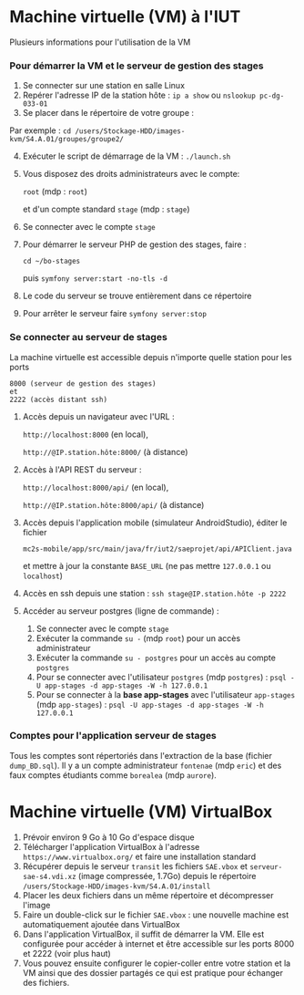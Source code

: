 # Machine virtuelle (VM) à l'IUT

Plusieurs informations pour l'utilisation de la VM

### Pour démarrer la VM et le serveur de gestion des stages
1. Se connecter sur une station en salle Linux
2. Repérer l'adresse IP de la station hôte : `ip a show` ou `nslookup pc-dg-033-01`
3. Se placer dans le répertoire de votre groupe :

  Par exemple : `cd /users/Stockage-HDD/images-kvm/S4.A.01/groupes/groupe2/`

4. Exécuter le script de démarrage de la VM : `./launch.sh`
5. Vous disposez des droits administrateurs avec le compte:
	
	`root` (mdp : `root`) 
	
	et d'un compte standard `stage` (mdp : `stage`)
	
6. Se connecter avec le compte `stage`
7. Pour démarrer le serveur PHP de gestion des stages, faire : 
	
	`cd ~/bo-stages` 
	
	puis `symfony server:start -no-tls -d`
	
8. Le code du serveur se trouve entièrement dans ce répertoire
9. Pour arrêter le serveur faire `symfony server:stop`

### Se connecter au serveur de stages

La machine virtuelle est accessible depuis n'importe quelle station pour les ports 

	8000 (serveur de gestion des stages)
	et 
	2222 (accès distant ssh)

1. Accès depuis un navigateur avec l'URL :

	`http://localhost:8000` (en local), 
	
	`http://@IP.station.hôte:8000/` (à distance)
	
2. Accès à l'API REST du serveur :

	`http://localhost:8000/api/` (en local), 
	
	`http://@IP.station.hôte:8000/api/` (à distance)
	
3. Accès depuis l'application mobile (simulateur AndroidStudio), éditer le fichier 
	
	`mc2s-mobile/app/src/main/java/fr/iut2/saeprojet/api/APIClient.java`
	
	et mettre à jour la constante `BASE_URL` (ne pas mettre `127.0.0.1` ou `localhost`)
	
4. Accès en ssh depuis une station : `ssh stage@IP.station.hôte -p 2222`

5. Accéder au serveur postgres (ligne de commande) :
	1. Se connecter avec le compte `stage`
	2. Exécuter la commande `su -` (mdp `root`) pour un accès administrateur
	3. Exécuter la commande `su - postgres` pour un accès au compte `postgres`
	4. Pour se connecter avec l'utilisateur `postgres` (mdp `postgres`) : `psql -U app-stages -d app-stages -W -h 127.0.0.1`
	5. Pour se connecter à la **base app-stages** avec l'utilisateur `app-stages` (mdp `app-stages`) : `psql -U app-stages -d app-stages -W -h 127.0.0.1`

### Comptes pour l'application serveur de stages

Tous les comptes sont répertoriés dans l'extraction de la base (fichier `dump_BD.sql`). Il y a un compte administrateur `fontenae` (mdp `eric`) et des faux comptes étudiants comme `borealea` (mdp `aurore`).

# Machine virtuelle (VM) VirtualBox

1. Prévoir environ 9 Go à 10 Go d'espace disque
1. Télécharger l'application VirtualBox à l'adresse `https://www.virtualbox.org/` et faire une installation standard
2. Récupérer depuis le serveur `transit` les fichiers `SAE.vbox` et `serveur-sae-s4.vdi.xz` (image compressée, 1.7Go) depuis le répertoire `/users/Stockage-HDD/images-kvm/S4.A.01/install`
3. Placer les deux fichiers dans un même répertoire et décompresser l'image
4. Faire un double-click sur le fichier `SAE.vbox` : une nouvelle machine est automatiquement ajoutée dans VirtualBox
5. Dans l'application VirtualBox, il suffit de démarrer la VM. Elle est configurée pour accéder à internet et être accessible sur les ports 8000 et 2222 (voir plus haut)
6. Vous pouvez ensuite configurer le copier-coller entre votre station et la VM ainsi que des dossier partagés ce qui est pratique pour échanger des fichiers.


  
